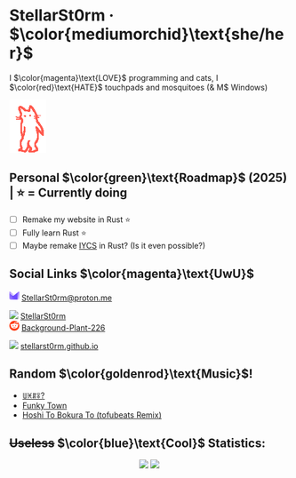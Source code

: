 # StellarSt0rm · $\color{mediumorchid}\text{she/her}$
I $\color{magenta}\text{LOVE}$ programming and cats, I $\color{red}\text{HATE}$ touchpads and mosquitoes (& M$ Windows)

<img title="GIF made by @owiebrainhurts" src="images/cat-griddy.gif" />

## Personal $\color{green}\text{Roadmap}$ (2025) | ⭐ = Currently doing
- [ ] Remake my website in Rust ⭐
- [ ] Fully learn Rust ⭐
- [ ] Maybe remake [IYCS](https://github.com/StellarSt0rm/IYCS) in Rust? (Is it even possible?)

## Social Links $\color{magenta}\text{UwU}$
<img src="images/Proton.svg" height="18"> [StellarSt0rm@proton.me](mailto:StellarSt0rm@proton.me)

<img src="images/Discord.png" height="18"> [StellarSt0rm](https://discord.com/users/865498115360292894) \
<img src="images/Reddit.png" height="18"> [Background-Plant-226](https://www.reddit.com/user/Background-Plant-226)

<img src="images/Web.png" height="18"> [stellarst0rm.github.io](https://stellarst0rm.github.io)

## Random $\color{goldenrod}\text{Music}$!
- [ꅐꁝꁲꋖ?](https://www.youtube.com/watch?v=dQw4w9WgXcQ)
- [Funky Town](https://www.youtube.com/watch?v=QX43QTYyV-8)
- [Hoshi To Bokura To (tofubeats Remix)](https://www.youtube.com/watch?v=iBt9yhgho6Y)

## ~~Useless~~ $\color{blue}\text{Cool}$ Statistics:
<p align="center">
  <img height=200
    src="https://github-readme-stats.vercel.app/api?username=StellarSt0rm&show_icons=true&hide_rank=true&theme=nightowl&bg_color=00000000&hide_border=true"
  />
  <img height=200
    src="https://github-readme-stats.vercel.app/api/top-langs/?username=StellarSt0rm&layout=donut&theme=nightowl&bg_color=00000000&hide_border=true"
  />
</p>
